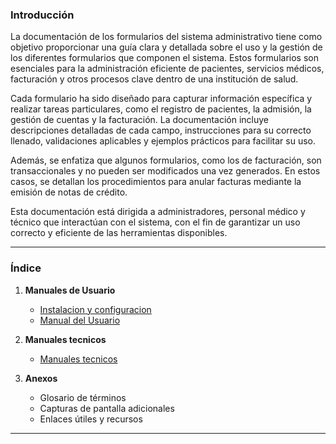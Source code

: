 ### **Introducción**

La documentación de los formularios del sistema administrativo tiene como objetivo proporcionar una guía clara y detallada sobre el uso y la gestión de los diferentes formularios que componen el sistema. Estos formularios son esenciales para la administración eficiente de pacientes, servicios médicos, facturación y otros procesos clave dentro de una institución de salud.

Cada formulario ha sido diseñado para capturar información específica y realizar tareas particulares, como el registro de pacientes, la admisión, la gestión de cuentas y la facturación. La documentación incluye descripciones detalladas de cada campo, instrucciones para su correcto llenado, validaciones aplicables y ejemplos prácticos para facilitar su uso.

Además, se enfatiza que algunos formularios, como los de facturación, son transaccionales y no pueden ser modificados una vez generados. En estos casos, se detallan los procedimientos para anular facturas mediante la emisión de notas de crédito.

Esta documentación está dirigida a administradores, personal médico y técnico que interactúan con el sistema, con el fin de garantizar un uso correcto y eficiente de las herramientas disponibles.

---

### **Índice**


1. **Manuales de Usuario**
   - [Instalacion y configuracion](doc/instalacion/readme.md)
   - [Manual del Usuario](doc/lite/readme.md)

2. **Manuales tecnicos**
   - [Manuales tecnicos](doc/cosmos/readme.md)

3. **Anexos**
   - Glosario de términos
   - Capturas de pantalla adicionales
   - Enlaces útiles y recursos

---

